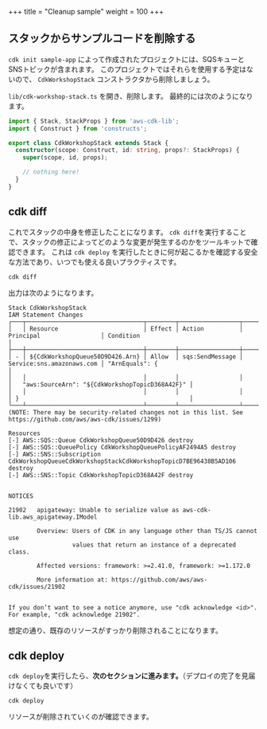 +++
title = "Cleanup sample"
weight = 100
+++

## スタックからサンプルコードを削除する

`cdk init sample-app` によって作成されたプロジェクトには、SQSキューとSNSトピックが含まれます。
このプロジェクトではそれらを使用する予定はないので、 `CdkWorkshopStack` コンストラクタから削除しましょう。

`lib/cdk-workshop-stack.ts` を開き、削除します。
最終的には次のようになります。

```ts
import { Stack, StackProps } from 'aws-cdk-lib';
import { Construct } from 'constructs';

export class CdkWorkshopStack extends Stack {
  constructor(scope: Construct, id: string, props?: StackProps) {
    super(scope, id, props);

    // nothing here!
  }
}
```

## cdk diff

これでスタックの中身を修正したことになります。
`cdk diff`を実行することで、スタックの修正によってどのような変更が発生するのかをツールキットで確認できます。
これは `cdk deploy` を実行したときに何が起こるかを確認する安全な方法であり、いつでも使える良いプラクティスです。

```
cdk diff
```

出力は次のようになります。

```
Stack CdkWorkshopStack
IAM Statement Changes
┌───┬─────────────────────────────────┬────────┬─────────────────┬───────────────────────────┬──────────────────────────────────────────────────┐
│   │ Resource                        │ Effect │ Action          │ Principal                 │ Condition                                        │
├───┼─────────────────────────────────┼────────┼─────────────────┼───────────────────────────┼──────────────────────────────────────────────────┤
│ - │ ${CdkWorkshopQueue50D9D426.Arn} │ Allow  │ sqs:SendMessage │ Service:sns.amazonaws.com │ "ArnEquals": {                                   │
│   │                                 │        │                 │                           │   "aws:SourceArn": "${CdkWorkshopTopicD368A42F}" │
│   │                                 │        │                 │                           │ }                                                │
└───┴─────────────────────────────────┴────────┴─────────────────┴───────────────────────────┴──────────────────────────────────────────────────┘
(NOTE: There may be security-related changes not in this list. See https://github.com/aws/aws-cdk/issues/1299)

Resources
[-] AWS::SQS::Queue CdkWorkshopQueue50D9D426 destroy
[-] AWS::SQS::QueuePolicy CdkWorkshopQueuePolicyAF2494A5 destroy
[-] AWS::SNS::Subscription CdkWorkshopQueueCdkWorkshopStackCdkWorkshopTopicD7BE96438B5AD106 destroy
[-] AWS::SNS::Topic CdkWorkshopTopicD368A42F destroy


NOTICES

21902   apigateway: Unable to serialize value as aws-cdk-lib.aws_apigateway.IModel

        Overview: Users of CDK in any language other than TS/JS cannot use
                  values that return an instance of a deprecated class.

        Affected versions: framework: >=2.41.0, framework: >=1.172.0

        More information at: https://github.com/aws/aws-cdk/issues/21902


If you don’t want to see a notice anymore, use "cdk acknowledge <id>". For example, "cdk acknowledge 21902".
```

想定の通り、既存のリソースがすっかり削除されることになります。

## cdk deploy

`cdk deploy`を実行したら、**次のセクションに進みます。**（デプロイの完了を見届けなくても良いです）

```
cdk deploy
```

リソースが削除されていくのが確認できます。
